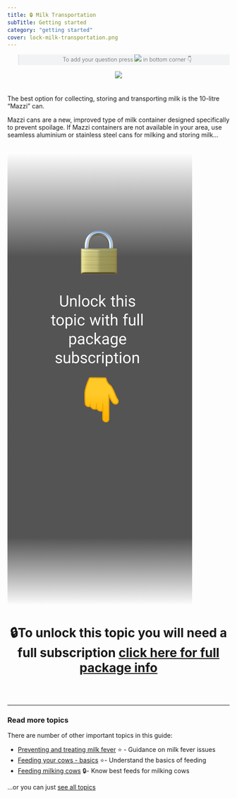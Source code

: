 ```yaml
---
title: 🔒 Milk Transportation
subTitle: Getting started
category: "getting started"
cover: lock-milk-transportation.png
---
```

<blockquote style="background: #f2f3f4;">
<p style="text-align: center; font-weight: 300; font-size: 0.9em">To add your question press <img style="height:2em;" src="https://s3.amazonaws.com/afc-dairytrial/comment_icon.png" >  in bottom corner 👇</p>
</blockquote>

<div style="text-align: center">
<a href="/about"><img style="height:3em;" src="https://s3.amazonaws.com/afc-dairytrial/key_bar-1.png" ></a>
</div>
<br></br>
The best option for collecting, storing and transporting milk is the 10-litre “Mazzi” can.

Mazzi cans are a new, improved type of milk container designed specifically to prevent spoilage. If Mazzi containers are not available in your area, use seamless aluminium or stainless steel cans for milking and storing milk...
<br></br>

![](./unlock_this.png)

<h1 style="text-align: center;">🔒To unlock this topic you will need a full subscription <a href="/about">click here for full package info</a></h1>

<br></br>

---
### Read more topics
There are number of other important topics in this guide:

* [Preventing and treating milk fever](/preventing-and-treating-milk-fever) ⭐ - Guidance on milk fever issues
* [Feeding your cows - basics](/feeding-your-cow-basics)  ⭐- Understand the basics of feeding
* [Feeding milking cows](/feeding-milking-cows)  🔒- Know best feeds for milking cows

...or you can just [see all topics](/)
